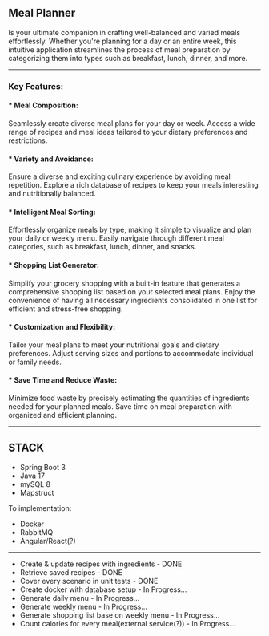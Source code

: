 <h2>Meal Planner</h2> 
Is your ultimate companion in crafting well-balanced and varied meals effortlessly. 
Whether you're planning for a day or an entire week, this intuitive application streamlines the process of meal preparation by categorizing them into types such as breakfast, lunch, dinner, and more.

_______________________________________

<h3>Key Features:</h3>

<h4>* Meal Composition:</h4>

Seamlessly create diverse meal plans for your day or week.
Access a wide range of recipes and meal ideas tailored to your dietary preferences and restrictions.

<h4>* Variety and Avoidance:</h4>

Ensure a diverse and exciting culinary experience by avoiding meal repetition.
Explore a rich database of recipes to keep your meals interesting and nutritionally balanced.

<h4>* Intelligent Meal Sorting:</h4>

Effortlessly organize meals by type, making it simple to visualize and plan your daily or weekly menu.
Easily navigate through different meal categories, such as breakfast, lunch, dinner, and snacks.

<h4>* Shopping List Generator:</h4>

Simplify your grocery shopping with a built-in feature that generates a comprehensive shopping list based on your selected meal plans.
Enjoy the convenience of having all necessary ingredients consolidated in one list for efficient and stress-free shopping.

<h4>* Customization and Flexibility:</h4>

Tailor your meal plans to meet your nutritional goals and dietary preferences.
Adjust serving sizes and portions to accommodate individual or family needs.

<h4>* Save Time and Reduce Waste:</h4>

Minimize food waste by precisely estimating the quantities of ingredients needed for your planned meals.
Save time on meal preparation with organized and efficient planning.

_______________________________________

<h2>STACK</h2>

- Spring Boot 3
- Java 17
- mySQL 8
- Mapstruct

To implementation:
- Docker
- RabbitMQ
- Angular/React(?)

_______________________________________


- Create & update recipes with ingredients - DONE
- Retrieve saved recipes - DONE
- Cover every scenario in unit tests - DONE
- Create docker with database setup - In Progress...
- Generate daily menu - In Progress...
- Generate weekly menu - In Progress...
- Generate shopping list base on weekly menu - In Progress...
- Count calories for every meal(external service(?)) - In Progress...
